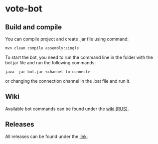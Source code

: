 # vote-bot

## Build and compile
You can compile project and create .jar file using command:
```
mvn clean compile assembly:single
```

To start the bot, you need to run the command line in the folder with the bot.jar file and run the following commands:
```
java -jar bot.jar <channel to connect>
```
or changing the connection channel in the .bat file and run it.

## Wiki

Available bot commands can be found under the [wiki (RUS)](https://github.com/Skitale/vote-bot/wiki/Wiki-(RUS)).

## Releases

All releases can be found under the [link](https://github.com/Skitale/vote-bot/releases). 